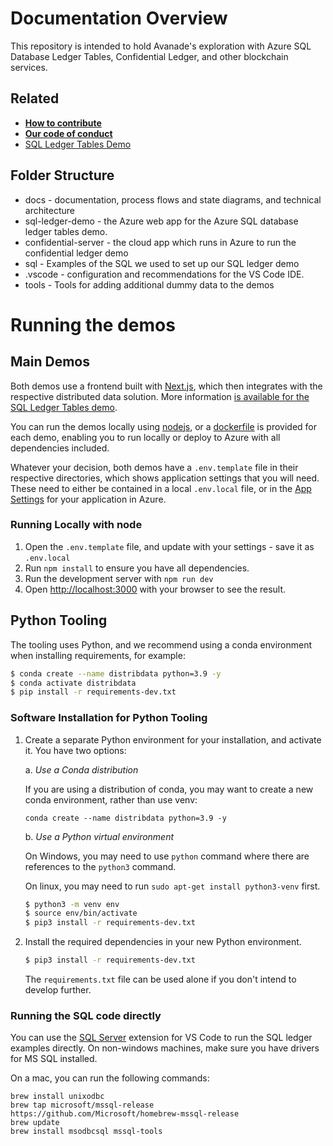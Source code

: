 # Documentation Overview
This repository is intended to hold Avanade's exploration with Azure SQL Database Ledger Tables, Confidential Ledger, and other blockchain services.


## Related
- **[How to contribute](https://github.com/Avanade/emtech-distributed-data/tree/main/CONTRIBUTING.md)**
- **[Our code of conduct](https://github.com/Avanade/emtech-distributed-data/tree/main/CODE_OF_CONDUCT.md)**
- [SQL Ledger Tables Demo](./sql-ledger.md)

## Folder Structure
- docs - documentation, process flows and state diagrams, and technical architecture
- sql-ledger-demo - the Azure web app for the Azure SQL database ledger tables demo.
- confidential-server - the cloud app which runs in Azure to run the confidential ledger demo
- sql - Examples of the SQL we used to set up our SQL ledger demo
- .vscode - configuration and recommendations for the VS Code IDE.
- tools - Tools for adding additional dummy data to the demos
# Running the demos
## Main Demos
Both demos use a frontend built with [Next.js](https://nextjs.org/), which then integrates with the respective distributed data solution. More information [is available for the SQL Ledger Tables demo](./sql-ledger.md).

You can run the demos locally using [nodejs](https://nodejs.org/en/download/), or a [dockerfile](https://docs.docker.com/get-started/#what-is-a-container) is provided for each demo, enabling you to run locally or deploy to Azure with all dependencies included.

Whatever your decision, both demos have a `.env.template` file in their respective directories, which shows application settings that you will need. These need to either be contained in a local `.env.local` file, or in the [App Settings](https://docs.microsoft.com/en-gb/azure/app-service/configure-common#configure-app-settings) for your application in Azure.

### Running Locally with node
1. Open the `.env.template` file, and update with your settings - save it as `.env.local`
2. Run `npm install` to ensure you have all dependencies.
3. Run the development server with `npm run dev`
4. Open [http://localhost:3000](http://localhost:3000) with your browser to see the result.

## Python Tooling
The tooling uses Python, and we recommend using a conda environment when installing requirements, for example:
```bash
$ conda create --name distribdata python=3.9 -y
$ conda activate distribdata
$ pip install -r requirements-dev.txt
```
### Software Installation for Python Tooling

1. Create a separate Python environment for your installation, and activate it. You have two options:

   a. *Use a Conda distribution*

      If you are using a distribution of conda, you may want to create a new conda environment, rather than use venv:

      `conda create --name distribdata python=3.9 -y`

   b. *Use a Python virtual environment*

      On Windows, you may need to use `python` command where there are references to the `python3` command.

      On linux, you may need to run `sudo apt-get install python3-venv` first.

   ```bash
   $ python3 -m venv env
   $ source env/bin/activate
   $ pip3 install -r requirements-dev.txt
   ```


2. Install the required dependencies in your new Python environment.

   ```bash
   $ pip3 install -r requirements-dev.txt
   ```
   The `requirements.txt` file can be used alone if you don't intend to develop further.


### Running the SQL code directly
You can use the [SQL Server](https://marketplace.visualstudio.com/items?itemName=ms-mssql.mssql) extension for VS Code to run the SQL ledger examples directly. On non-windows machines, make sure you have drivers for MS SQL installed.

On a mac, you can run the following commands:
```
brew install unixodbc
brew tap microsoft/mssql-release https://github.com/Microsoft/homebrew-mssql-release
brew update
brew install msodbcsql mssql-tools
```
